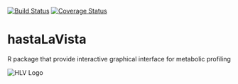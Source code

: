 [![Build Status](https://travis-ci.org/jwist/hastaLaVista.svg?branch=master)](https://travis-ci.org/jwist/hastaLaVista)
[![Coverage Status](https://coveralls.io/repos/github/jwist/hastaLaVista/badge.svg?branch=master)](https://coveralls.io/github/jwist/hastaLaVista?branch=master)


# hastaLaVista
R package that provide interactive graphical interface for metabolic profiling

![HLV Logo](/images/hlvLogo.png)
